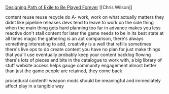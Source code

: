 [Designing Path of Exile to Be Played Forever](https://www.youtube.com/watch?v=tmuy9fyNUjY)
[[Chris Wilson]]

content reuse reuse recycle
do A- work, work on what actually matters
they didnt like pipeline releases
devs tend to leave to work on the side thing when the main thing gets hard
planning too far in advance makes you less reactive
don't stall content for later
the game needs to be in its best state at all times
magic the gathering is an apt comparison, there's always something interesting to add, creativity is a well that refills
sometimes there's live ops to do
create content you have no plan for
just make things that you'll use eventually probably
keep your content backlog flowing
there's lots of pieces and bits in the catalogue to work with, a big library of stuff
website access helps gauge community engagement
almost better than just the game
people are retained, they come back

procedural content!!
weapon mods should be meaningful and immediately affect play in a tangible way

